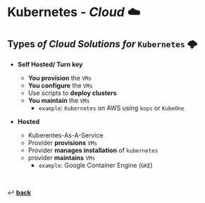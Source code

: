 # **Kubernetes** - ***Cloud*** ☁️

## **Types** *of* ***Cloud Solutions*** *for* `Kubernetes` 🌩️

* **Self Hosted/ Turn key**
  * **You provision** the `VMs`
  * **You configure** the `VMs`
  * Use scripts to **deploy clusters**
  * **You maintain** the `VMs`
    * `example`: `Kubernetes` on AWS using `kops` or `KubeOne`

* **Hosted**
  * Kuberentes-As-A-Service
  * Provider **provisions** `VMs`
  * Provider **manages installation** of `kubernetes`
  * provider **maintains** `VMs`
    * `example`: Google Container Engine (`GKE`)

<br>

↩️ [**back**](../)
